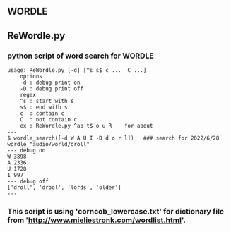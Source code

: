 ## WORDLE
[WORDLE]:https://www.nytimes.com/games/wordle/index.html

## ReWordle.py  
### python script of word search for WORDLE

```
usage: ReWordle.py [-d] [^s s$ c ...  C ...]
	options
	-d : debug print on
	-D : debug print off
	regex
	^s : start with s
	s$ : end with s
	c  : contain c
	C  : not contain c
	ex : ReWordle.py ^ab t$ o u R    for about
---
$ wordle_search([-d W A U I -D d o r l])   ### search for 2022/6/28 wordle "audio/world/droll"
--- debug on
W 3898
A 2336
U 1728
I 997
--- debug off
['droll', 'drool', 'lords', 'older']
---
```

### This script is using 'corncob_lowercase.txt' for dictionary file from 'http://www.mieliestronk.com/wordlist.html'.
